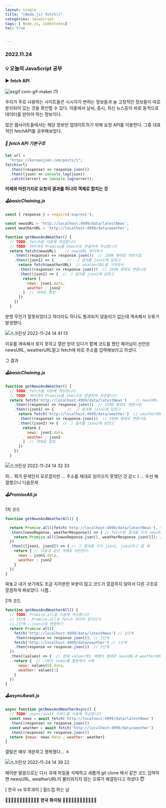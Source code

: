 ```yaml
---
layout: single
title: "[Node.js] fetch()"
categories: JavaScript
tags: [ Node.js, CodeStates]
toc: true


---
```


### 2022.11.24

### 💡  오늘의 JavaScript 공부 

#### ▶️ fetch API

![ezgif com-gif-maker (1)](https://user-images.githubusercontent.com/104547038/203699628-07e404ef-5868-48a4-964d-4cc6f38b3c3b.gif)

우리가 주로 사용하는 사이트들은 시시각각 변하는 정보들과 늘 고정적인 정보들이 따로 분리되어 있는 것을 확인할 수 있다. 이중에서 날씨, 증시, 최신 뉴스등이 바로 동적으로 데이터를 받아야 하는 정보이다. 

많은 웹사이트들에서는 해당 정보만 업데이트하기 위해 요청 API를 이용한다. 그중 대표적인 fetchAPI를 공부해보았다. 

##### 📌 fetch API 기본구조

```js
let url =
  "https://koreanjson.com/posts/1";
fetch(url)
  .then((response) => response.json())
  .then((json) => console.log(json))
  .catch((error) => console.log(error));
```

**어제와 마찬가지로 요청의 결과를 하나의 객체로 합치는 것**

##### 🕹basicChaining.js

```js
const { response } = require('express');

const newsURL = 'http://localhost:4999/data/latestNews';
const weatherURL = 'http://localhost:4999/data/weather';

function getNewsAndWeather() {
  // TODO: fetch을 이용해 작성합니다
  // TODO: 여러개의 Promise를 then으로 연결하여 작성합니다
  return fetch(newsURL)    // newsURL 받아와서 
    .then((response) => response.json())  // JSON 형태로 변환시킴
    .then((json1) => {      //  그 결과를 json1에 담았고
      return fetch(weatherURL)  // weatherURL을 가져와서 
      .then((response) => response.json())  // JSON 형태로 변환시킴
      .then((json2) => {  // 그 결과를 json2에 담았고 
        return {
          news: json1.data, 
          weather : json2
        }  // 객체로 합침
      })
    })
  }
```

분명 무언가 잘못되었다고 하더라도 하나도 통과되지 않을리가 없는데 계속해서 오류가 발생했다. 

![스크린샷 2022-11-24 14 41 13](https://user-images.githubusercontent.com/104547038/203703132-b6d3954f-2c2d-47b0-8e46-b7bf6d62c4a5.png)

이유를 계속해서 찾지 못하고 열만 받아 있다가 함께 코드를 짰던 페어님이 선언된 newsURL, weatherURL말고 fetch에 바로 주소를 입력해보라고 하셨다. 

그 결과 

##### 🕹basicChaining.js

```js
function getNewsAndWeather() {
  // TODO: fetch을 이용해 작성합니다
  // TODO: 여러개의 Promise를 then으로 연결하여 작성합니다
  return fetch('http://localhost:4999/data/latestNews')    // newsURL 받아와서 
    .then((response) => response.json())  // JSON 형태로 변환시킴
    .then((json1) => {      //  그 결과를 json1에 담았고
      return fetch('http://localhost:4999/data/weather')  // weatherURL을 가져와서 
      .then((response) => response.json())  // JSON 형태로 변환시킴
      .then((json2) => {  // 그 결과를 json2에 담았고 
        return {
          news: json1.data, 
          weather : json2
        }  // 객체로 합침
      })
    })
  }
```

![스크린샷 2022-11-24 14 32 33](https://user-images.githubusercontent.com/104547038/203702049-d44a7ac0-f43f-480b-a013-18eb2d737f60.png)

하... 뭐가 문제인지 모르겠지만 ... 주소를 제대로 읽어오지 못했던 것 같ㄷㅏ... 우선 해결했으니 다음문제 

##### 🕹PromiseAll.js

1차 코드

```js
function getNewsAndWeatherAll() {

  return Promise.all([fetch('http://localhost:4999/data/latestNews'), fetch('http://localhost:4999/data/weather')]) // 두 url 모두에 fetch를 적용한다.
  .then([newsReponse, weatherResponse]) => { // fetch한 결과를 각각 newsResponse, weatherReponse라고 하고
    return Promise.all([newsReponse.json(), weatherResponse.json()]); // 응답을 json형태로 변환시킨다.
  })
  .then(([json1, json2]) => { // 그 결과를 각각 json1, json2라고 할 때 
    return { // 다음과 같은 객체로 리턴한다.
      news : json1.data,
      weather : json2
    }
  })
}
```

짜놓고 내가 보기에도 조금 지저분한 부분이 많고 코드가 깔끔하지 않아서 다른 구조로 깔끔하게 짜보았다. 나름.. 

2차 코드

```js
function getNewsAndWeatherAll() {
  // TODO: Promise.all을 이용해 작성합니다
  // 1단계 : Promise.all로 fetch 데이터 받아오기 
  // 2단계 : json으로 변환하기 
  return Promise.all([
    fetch('http://localhost:4999/data/latestNews') // 1단계
    .then(response => response.json()), // 2단계
    fetch('http://localhost:4999/data/weather') // 1단계
    .then(response => response.json())  // 2단계
  ])
  .then((values) => {  // 현재 values에는 배열의 형태로 newsURL과 weatherURL이 병렬로 담겨있음 
    return {  // 그래서 index를 활용해서 사용
      news: values[0].data,
      weather: values[1]
    }
  })
}
```

##### 🕹asyncAwait.js

```js
async function getNewsAndWeatherAsync() {
  // TODO: async/await 키워드를 이용해 작성합니다
  const news = await fetch('http://localhost:4999/data/latestNews')
  .then((response) => response.json())
  const weather = await fetch('http://localhost:4999/data/weather')
  .then((response) => response.json())
  return {news: news.data , weather: weather}
}
```

결말은 매우 개운하고 행복했다... ㅎ

![스크린샷 2022-11-24 14 39 22](https://user-images.githubusercontent.com/104547038/203702913-b00bfba2-7315-4a6d-8385-7faf3e6cae84.png)



페어분 말씀으로는 다시 과제 파일을 삭제하고 새롭게 git clone 해서 같은 코드 입력하면 newsURL, weatherURL이 불러와지지 않는 오류가 해결된다고 하셨다 😇

[ 한국 vs 우루과이 ] 월드컵 하는 날

👏🏻👏🏻👏🏻👏🏻👏🏻👏🏻 **한국 화이팅** 👏🏻👏🏻👏🏻👏🏻👏🏻👏🏻